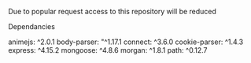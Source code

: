 Due to popular request access to this repository will be reduced

Dependancies 

animejs: ^2.0.1
body-parser: "^1.17.1
connect: ^3.6.0
cookie-parser: ^1.4.3
express: ^4.15.2
mongoose: ^4.8.6
morgan: ^1.8.1
path: ^0.12.7